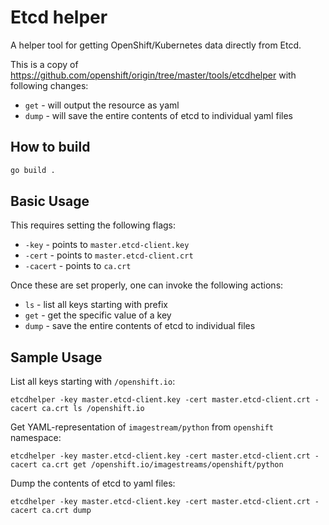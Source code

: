 # Etcd helper

A helper tool for getting OpenShift/Kubernetes data directly from Etcd.

This is a copy of <https://github.com/openshift/origin/tree/master/tools/etcdhelper> with following changes:

* `get` - will output the resource as yaml
* `dump` - will save the entire contents of etcd to individual yaml files

## How to build

```bash
go build .
```

## Basic Usage

This requires setting the following flags:

* `-key` - points to `master.etcd-client.key`
* `-cert` - points to `master.etcd-client.crt`
* `-cacert` - points to `ca.crt`

Once these are set properly, one can invoke the following actions:

* `ls` - list all keys starting with prefix
* `get` - get the specific value of a key
* `dump` - save the entire contents of etcd to individual files

## Sample Usage

List all keys starting with `/openshift.io`:

```
etcdhelper -key master.etcd-client.key -cert master.etcd-client.crt -cacert ca.crt ls /openshift.io
```

Get YAML-representation of `imagestream/python` from `openshift` namespace:

```
etcdhelper -key master.etcd-client.key -cert master.etcd-client.crt -cacert ca.crt get /openshift.io/imagestreams/openshift/python
```

Dump the contents of etcd to yaml files:

```
etcdhelper -key master.etcd-client.key -cert master.etcd-client.crt -cacert ca.crt dump
```
